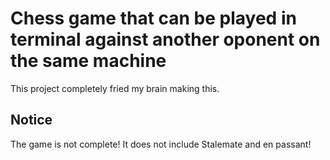 # Chess game that can be played in terminal against another oponent on the same machine
This project completely fried my brain making this. </br>
## Notice
The game is not complete! It does not include Stalemate and en passant!
